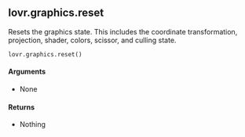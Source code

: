 lovr.graphics.reset
---

Resets the graphics state.  This includes the coordinate transformation, projection, shader, colors,
scissor, and culling state.

    lovr.graphics.reset()

#### Arguments

- None

#### Returns

- Nothing
